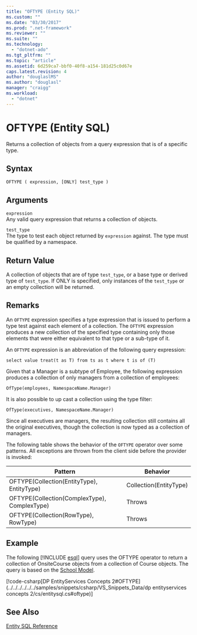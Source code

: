 ```yaml
---
title: "OFTYPE (Entity SQL)"
ms.custom: ""
ms.date: "03/30/2017"
ms.prod: ".net-framework"
ms.reviewer: ""
ms.suite: ""
ms.technology: 
  - "dotnet-ado"
ms.tgt_pltfrm: ""
ms.topic: "article"
ms.assetid: 6d259ca7-bbf0-40f8-a154-181d25c0d67e
caps.latest.revision: 4
author: "douglaslMS"
ms.author: "douglasl"
manager: "craigg"
ms.workload: 
  - "dotnet"
---
```

# OFTYPE (Entity SQL)
Returns a collection of objects from a query expression that is of a specific type.  
  
## Syntax  
  
```  
OFTYPE ( expression, [ONLY] test_type )  
```  
  
## Arguments  
 `expression`  
 Any valid query expression that returns a collection of objects.  
  
 `test_type`  
 The type to test each object returned by `expression` against. The type must be qualified by a namespace.  
  
## Return Value  
 A collection of objects that are of type `test_type`, or a base type or derived type of `test_type`. If ONLY is specified, only instances of the `test_type` or an empty collection will be returned.  
  
## Remarks  
 An `OFTYPE` expression specifies a type expression that is issued to perform a type test against each element of a collection.  The `OFTYPE` expression produces a new collection of the specified type containing only those elements that were either equivalent to that type or a sub-type of it.  
  
 An `OFTYPE` expression is an abbreviation of the following query expression:  
  
```  
select value treat(t as T) from ts as t where t is of (T)  
```  
  
 Given that a Manager is a subtype of Employee, the following expression produces a collection of only managers from a collection of employees:  
  
```  
OfType(employees, NamespaceName.Manager)  
```  
  
 It is also possible to up cast a collection using the type filter:  
  
```  
OfType(executives, NamespaceName.Manager)  
```  
  
 Since all executives are managers, the resulting collection still contains all the original executives, though the collection is now typed as a collection of managers.  
  
 The following table shows the behavior of the `OFTYPE` operator over some patterns. All exceptions are thrown from the client side before the provider is invoked:  
  
|Pattern|Behavior|  
|-------------|--------------|  
|OFTYPE(Collection(EntityType), EntityType)|Collection(EntityType)|  
|OFTYPE(Collection(ComplexType), ComplexType)|Throws|  
|OFTYPE(Collection(RowType), RowType)|Throws|  
  
## Example  
 The following [!INCLUDE [esql](../../../../../../includes/esql-md.md)] query uses the OFTYPE operator to return a collection of OnsiteCourse objects from a collection of Course objects. The query is based on the [School Model](http://msdn.microsoft.com/library/859a9587-81ea-4a45-9bc0-f8d330e1adac).  
  
 [!code-csharp[DP EntityServices Concepts 2#OFTYPE](../../../../../../samples/snippets/csharp/VS_Snippets_Data/dp entityservices concepts 2/cs/entitysql.cs#oftype)]  
  
## See Also  
 [Entity SQL Reference](../../../../../../docs/framework/data/adonet/ef/language-reference/entity-sql-reference.md)
